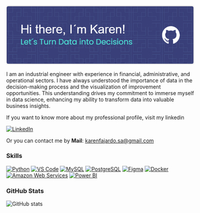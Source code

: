 
![Header](./header_git.png)

I am an industrial engineer with experience in financial, administrative, and operational sectors.  I have always understood the importance of data in the decision-making process and the visualization of improvement opportunities. This understanding drives my commitment to immerse myself in data science, enhancing my ability to transform data into valuable business insights.

If you want to know more about my professional profile, visit my linkedin

[![LinkedIn](https://img.shields.io/badge/linkedin-%230077B5.svg?style=for-the-badge&logo=linkedin&logoColor=white)](https://www.linkedin.com/in/karen-fajardo-sarmiento/)

Or you can contact me by **Mail**: [karenfajardo.sa@gmail.com](mailto:karenfajardo.sa@gmail.com)

### Skills
<p align="left">
  <a href="https://www.python.org/" target="_blank" rel="noreferrer"><img src="https://raw.githubusercontent.com/danielcranney/readme-generator/main/public/icons/skills/python-colored.svg" width="36" height="36" alt="Python" /></a>
  <a href="https://code.visualstudio.com/" target="_blank" rel="noreferrer"><img src="https://raw.githubusercontent.com/danielcranney/readme-generator/main/public/icons/skills/visualstudiocode.svg" width="36" height="36" alt="VS Code" /></a>
  <a href="https://www.mysql.com/" target="_blank" rel="noreferrer"><img src="https://raw.githubusercontent.com/danielcranney/readme-generator/main/public/icons/skills/mysql-colored.svg" width="36" height="36" alt="MySQL" /></a>
  <a href="https://www.postgresql.org/" target="_blank" rel="noreferrer"><img src="https://raw.githubusercontent.com/danielcranney/readme-generator/main/public/icons/skills/postgresql-colored.svg" width="36" height="36" alt="PostgreSQL" /></a>
  <a href="https://www.figma.com/" target="_blank" rel="noreferrer"><img src="https://raw.githubusercontent.com/danielcranney/readme-generator/main/public/icons/skills/figma-colored.svg" width="36" height="36" alt="Figma" /></a>
  <a href="https://www.docker.com/" target="_blank" rel="noreferrer"><img src="https://raw.githubusercontent.com/danielcranney/readme-generator/main/public/icons/skills/docker-colored.svg" width="36" height="36" alt="Docker" /></a>
  <a href="https://aws.amazon.com" target="_blank" rel="noreferrer"><img src="https://raw.githubusercontent.com/danielcranney/readme-generator/main/public/icons/skills/aws-colored.svg" width="36" height="36" alt="Amazon Web Services" /></a>
  <a href="https://powerbi.microsoft.com/" target="_blank" rel="noreferrer"><img src="https://github.com/marclelijveld/Power-BI-Icons/blob/main/PNG/Power-BI.png" width="36" height="36" alt="Power BI" /></a>
</p>

### GitHub Stats

![GitHub stats](https://github-readme-stats.vercel.app/api?username=KarenFaS&show_icons=true&theme=catppuccin_latte&rank_icon=percentile&exclude_repo=KarenFaS)

